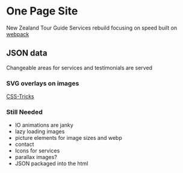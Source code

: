 # One Page Site
New Zealand Tour Guide Services rebuild focusing on speed built on [webpack](https://webpack.js.org)

## JSON data
Changeable areas for services and testimonials are served

### SVG overlays on images
[CSS-Tricks](https://css-tricks.com/creating-non-rectangular-headers/)

### Still Needed
* IO animations are janky
* lazy loading images
* picture elements for image sizes and webp
* contact
* Icons for services
* parallax images?
* JSON packaged into the html
